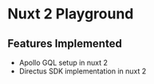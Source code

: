 # Nuxt 2 Playground

## Features Implemented
- Apollo GQL setup in nuxt 2
- Directus SDK implementation in nuxt 2